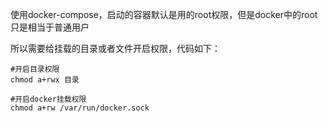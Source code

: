 使用docker-compose，启动的容器默认是用的root权限，但是docker中的root只是相当于普通用户

所以需要给挂载的目录或者文件开启权限，代码如下：

```
#开启目录权限
chmod a+rwx 目录

#开启docker挂载权限
chmod a+rw /var/run/docker.sock 
```

